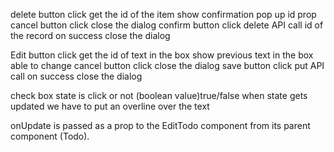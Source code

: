 delete button click
get the id of the item
show confirmation pop up
id prop
cancel button click
close the dialog
confirm button click
delete API call
id of the record
on success close the dialog

Edit button click
get the id of text in the box
show previous text in the box
able to change
cancel button click
close the dialog
save button click
put API call
on success close the dialog

check box
state is click or not (boolean value)true/false
when state gets updated we have to put an overline over the text

onUpdate is passed as a prop
to the EditTodo component
from its parent component
(Todo).
